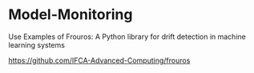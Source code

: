# Model-Monitoring
Use Examples of Frouros: A Python library for drift detection in machine learning systems

https://github.com/IFCA-Advanced-Computing/frouros
